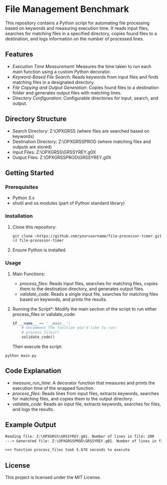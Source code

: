 # File Management Benchmark

This repository contains a Python script for automating file processing based on keywords and measuring execution time. It reads input files, searches for matching files in a specified directory, copies found files to a destination, and logs information on the number of processed lines.

## Features

- *Execution Time Measurement*: Measures the time taken to run each main function using a custom Python decorator.
- *Keyword-Based File Search*: Reads keywords from input files and finds matching files in a designated directory.
- *File Copying and Output Generation*: Copies found files to a destination folder and generates output files with matching lines.
- *Directory Configuration*: Configurable directories for input, search, and output.

## Directory Structure

- Search Directory: Z:\OPXGRSS (where files are searched based on keywords)
- Destination Directory: Z:\OPXGRSSPROD (where matching files and outputs are stored)
- Input Files: Z:\OPXGRSS\GRSSYREY.g0X
- Output Files: Z:\OPXGRSSPROD\GRSSYREY.g0X

## Getting Started

### Prerequisites

- Python 3.x
- shutil and os modules (part of Python standard library)

### Installation

1. Clone this repository:

    ```bash
    git clone <https://github.com/yourusername/file-processor-timer.git>
    cd file-processor-timer
    ```

2. Ensure Python is installed.

### Usage

1. Main Functions:

    - *process_files*: Reads input files, searches for matching files, copies them to the destination directory, and generates output files.
    - *validate_code*: Reads a single input file, searches for matching files based on keywords, and prints the results.

2. Running the Script*: Modify the main section of the script to run either process_files or validate_code:

    ```py
    if __name__ == '__main__':
        # Uncomment the function you'd like to run:
        # process_files()
        validate_code()
    ```

    Then execute the script:

```language
python main.py
```

## Code Explanation

- *measure_run_time*: A decorator function that measures and prints the execution time of the wrapped function.
- *process_files*: Reads lines from input files, extracts keywords, searches for matching files, and copies them to the output directory.
- *validate_code*: Reads an input file, extracts keywords, searches for files, and logs the results.

## Example Output

```txt
Reading file: Z:\OPXGRSS\GRSSYREY.g01. Number of lines in file: 200
---> Generated file: Z:\OPXGRSSPROD\GRSSYREY.g01. Number of lines in file: 150

>>> Function process_files took 5.678 seconds to execute
```

## License

This project is licensed under the MIT License.
